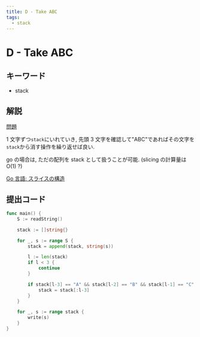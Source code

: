 ```yaml
---
title: D - Take ABC
tags:
  - stack
---
```


# D - Take ABC

## キーワード

- stack

## 解説

[問題](https://atcoder.jp/contests/abc328/tasks/abc328_d)

1 文字ずつ`stack`にいれていき, 先頭 3 文字を確認して"ABC"であればその文字を`stack`から消す操作を繰り返せば良い.

go の場合は, ただの配列を stack として扱うことが可能. (slicing の計算量は $\mathrm{O}(1)$ ?)

[Go 言語: スライスの構造](https://qiita.com/nozmiz/items/231e76506b51f7f5b810)

## 提出コード

```go
func main() {
	S := readString()

	stack := []string{}

	for _, s := range S {
		stack = append(stack, string(s))

		l := len(stack)
		if l < 3 {
			continue
		}

		if stack[l-3] == "A" && stack[l-2] == "B" && stack[l-1] == "C" {
			stack = stack[:l-3]
		}
	}

	for _, s := range stack {
		write(s)
	}
}
```
